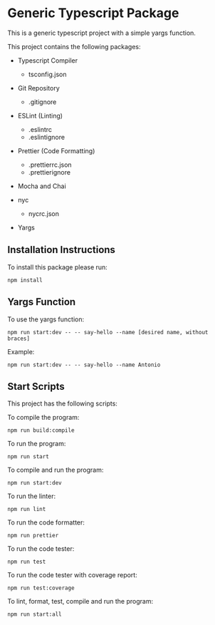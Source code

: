 # Generic Typescript Package

This is a generic typescript project with a simple yargs function.

This project contains the following packages:

- Typescript Compiler
    - tsconfig.json

- Git Repository
    - .gitignore

- ESLint (Linting)
    - .eslintrc
    - .eslintignore

- Prettier (Code Formatting)
    - .prettierrc.json
    - .prettierignore

- Mocha and Chai

- nyc
    - nycrc.json

- Yargs

## Installation Instructions

To install this package please run:

``` 
npm install 
```

## Yargs Function
To use the yargs function:
```
npm run start:dev -- -- say-hello --name [desired name, without braces]
```
Example:
```
npm run start:dev -- -- say-hello --name Antonio
```


## Start Scripts

This project has the following scripts:

To compile the program:
```
npm run build:compile
```
To run the program:
```
npm run start
```
To compile and run the program:
```
npm run start:dev
```
To run the linter:
```
npm run lint
```
To run the code formatter:
```
npm run prettier
```
To run the code tester:
```
npm run test
```
To run the code tester with coverage report:
```
npm run test:coverage
```
To lint, format, test, compile and run the program:
```
npm run start:all
```